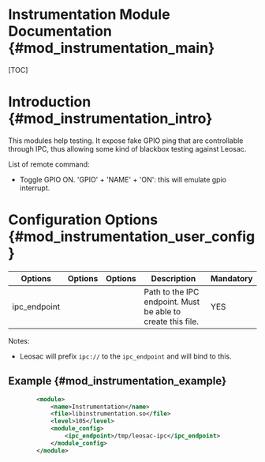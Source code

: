 Instrumentation Module Documentation {#mod_instrumentation_main}
================================================================

[TOC]

Introduction {#mod_instrumentation_intro}
=========================================

This modules help testing. It expose fake GPIO ping that are controllable
through IPC, thus allowing some kind of blackbox testing against Leosac.

List of remote command:
+ Toggle GPIO ON. 'GPIO' + 'NAME' + 'ON': this will emulate gpio interrupt.

Configuration Options {#mod_instrumentation_user_config}
========================================================

Options           | Options  | Options     | Description                                                 | Mandatory
------------------|----------|-------------|-------------------------------------------------------------|-----------
ipc_endpoint      |          |             | Path to the IPC endpoint. Must be able to create this file. | YES


Notes:
  + Leosac will prefix `ipc://` to the `ipc_endpoint` and will bind to this.

Example {#mod_instrumentation_example}
--------------------------------------

~~~~~~~~~~~~~~~~~~~~~~~~~~~~~~~~~~~~~~~~~~~~~~~~~~~.xml
        <module>
            <name>Instrumentation</name>
            <file>libinstrumentation.so</file>
            <level>105</level>
            <module_config>
                <ipc_endpoint>/tmp/leosac-ipc</ipc_endpoint>
            </module_config>
        </module>
~~~~~~~~~~~~~~~~~~~~~~~~~~~~~~~~~~~~~~~~~~~~~~~~~~~
